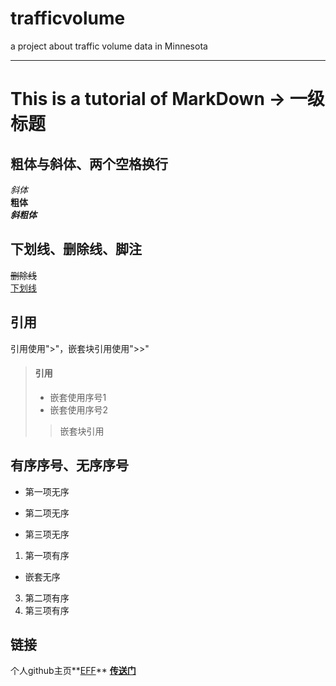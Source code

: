# trafficvolume
a project about traffic volume data in Minnesota

***

# This is a tutorial of MarkDown -> 一级标题
## 粗体与斜体、两个空格换行
*斜体*  
**粗体**  
***斜粗体***  

## 下划线、删除线、脚注
~~删除线~~  
<u>下划线</u>  
[^脚注]: 你是个傻子  

## 引用
引用使用">"，嵌套块引用使用">>"
> #### 引用
> - 嵌套使用序号1
> - 嵌套使用序号2
>> 嵌套块引用  

## 有序序号、无序序号
* 第一项无序  
+ 第二项无序  
- 第三项无序  

1. 第一项有序
+ 嵌套无序
3. 第二项有序  
4. 第三项有序  


## 链接
个人github主页**[EFF](https://eff.org)** **[传送门](https://github.com/jollykuoo)**
